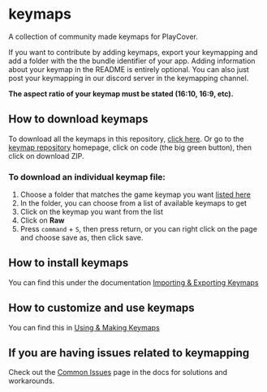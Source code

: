# keymaps
A collection of community made keymaps for PlayCover.

If you want to contribute by adding keymaps, export your keymapping and add a folder with the the bundle identifier of your app. Adding information about your keymap in the README is entirely optional. You can also just post your keymapping in our discord server in the keymapping channel.

**The aspect ratio of your keymap must be stated (16:10, 16:9, etc).**

## How to download keymaps
To download all the keymaps in this repository, [click here](https://github.com/PlayCover/keymaps/archive/refs/heads/master.zip). Or go to the [keymap repository](https://github.com/PlayCover/keymaps) homepage, click on code (the big green button), then click on download ZIP. 

### To download an individual keymap file: 
1. Choose a folder that matches the game keymap you want [listed here](https://github.com/PlayCover/keymaps/tree/master/keymapping)
2. In the folder, you can choose from a list of available keymaps to get
3. Click on the keymap you want from the list
4. Click on **Raw** 
5. Press `command` + `S`, then press return, or you can right click on the page and choose save as, then click save. 

## How to install keymaps
You can find this under the documentation [Importing & Exporting Keymaps](https://docs.playcover.io/keymapping/import_export_keymaps)

## How to customize and use keymaps 
You can find this in [Using & Making Keymaps](https://docs.playcover.io/keymapping/using_making_keymaps)

## If you are having issues related to keymapping
Check out the [Common Issues](https://docs.playcover.io/keymapping/common_issues) page in the docs for solutions and workarounds.
